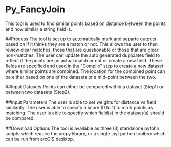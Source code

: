 # Py_FancyJoin
This tool is used to find similar points based on distance between the points and how similar a string field is. 

##Process
The tool is set up to automatically mark and separte outputs based on if it thinks they are a match or not. This allows the user to then
review clear matches, those that are questionable or those that are clear non-matches.
The user can update the auto generated duplciates field to reflect if the points are an actual match or not or create a new field.
These fields are specified and used in the "Compile" step to create a new dataset where similar points are combined. The location for the
combined point can be either based on one of the datasets or a mid-point between the two.

##Input Datasets
Points can either be compared within a dataset (Step1) or between two datasets (Step2).

##Input Parameters
The user is able to set weights for distance vs field similarity.
The user is able to specify a score (0 to 1) to mark points as matching.
The user is able to specify which field(s) in the dataset(s) should be compared.

##Download Options
The tool is available as three (3) standalone pytohn scripts which require the arcpy library, or a single .pyt python toolbox which can
be run from arcGIS desktop.
